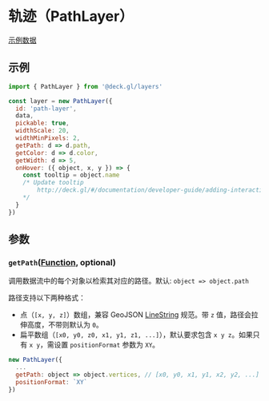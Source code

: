 # 轨迹（PathLayer）
[示例数据](https://raw.githubusercontent.com/uber-common/deck.gl-data/master/website/bart-lines.json)

## 示例

``` js
import { PathLayer } from '@deck.gl/layers'

const layer = new PathLayer({
  id: 'path-layer',
  data,
  pickable: true,
  widthScale: 20,
  widthMinPixels: 2,
  getPath: d => d.path,
  getColor: d => d.color,
  getWidth: d => 5,
  onHover: ({ object, x, y }) => {
    const tooltip = object.name
    /* Update tooltip
        http://deck.gl/#/documentation/developer-guide/adding-interactivity?section=example-display-a-tooltip-for-hovered-object
    */
  }
})
```

## 参数

### `getPath`([Function](https://deck.gl/#/documentation/developer-guide/using-layers?section=accessors), optional)

调用数据流中的每个对象以检索其对应的路径。默认: `object => object.path`

路径支持以下两种格式：
* 点（`[x, y, z]`）数组，兼容 GeoJSON [LineString](https://tools.ietf.org/html/rfc7946#section-3.1.4) 规范。带 `z` 值，路径会拉伸高度，不带则默认为 `0`。
* 扁平数组（`[x0, y0, z0, x1, y1, z1, ...]`），默认要求包含 `x y z`。如果只有 `x y`，需设置 `positionFormat` 参数为 `XY`。

``` js
new PathLayer({
  ...
  getPath: object => object.vertices, // [x0, y0, x1, y1, x2, y2, ...]
  positionFormat: `XY`
})
```

<ClientOnly>
  <common-code-view name="deckgl-path-layer" />
</ClientOnly>
